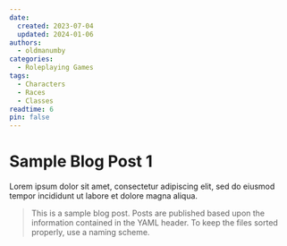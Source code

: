 ```yaml
---
date:
  created: 2023-07-04
  updated: 2024-01-06
authors:
  - oldmanumby
categories:
  - Roleplaying Games
tags:
  - Characters
  - Races
  - Classes
readtime: 6
pin: false
---
```


# Sample Blog Post 1

Lorem ipsum dolor sit amet, consectetur adipiscing elit, sed do eiusmod tempor incididunt ut labore et dolore magna aliqua.

>This is a sample blog post. Posts are published based upon the information contained in the YAML header. To keep the files sorted properly, use a naming scheme.

<!--Enter the file naming scheme here with a legend below-->
